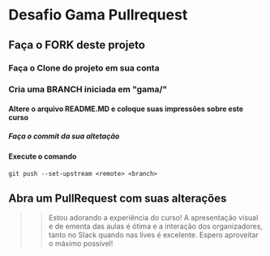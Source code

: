# Desafio Gama Pullrequest

## Faça o FORK deste projeto

### Faça o Clone do projeto em sua conta

### Cria uma BRANCH iniciada em "gama/"

#### Altere o arquivo README.MD e coloque suas impressões sobre este curso

##### Faça o commit da sua altetação

#### Execute o comando

`git push --set-upstream <remote> <branch>`

## Abra um PullRequest com suas alterações

>> Estou adorando a experiência do curso! A apresentação visual e de ementa das 
aulas é ótima e a interação dos organizadores, tanto no Slack quando nas lives
é excelente. Espero aproveitar o máximo possível!
